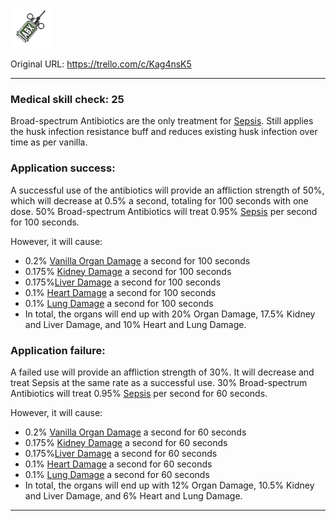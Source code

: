 ![antibio2.png\|200](./Broad-spectrum%20Antibiotics%20-%20Attachments/6718845db30472d958dd7d60.png)

Original URL: https://trello.com/c/Kag4nsK5

---

### Medical skill check: 25

Broad-spectrum Antibiotics are the only treatment for [Sepsis](../Blood/Sepsis.md). Still applies the husk infection resistance buff and reduces existing husk infection over time as per vanilla.

### Application success:

A successful use of the antibiotics will provide an affliction strength of 50%, which will decrease at 0.5% a second, totaling for 100 seconds with one dose. 50% Broad-spectrum Antibiotics will treat 0.95% [Sepsis](../Blood/Sepsis.md) per second for 100 seconds.

However, it will cause:

- 0.2% [Vanilla Organ Damage](../Torso/Vanilla%20Organ%20Damage.md) a second for 100 seconds
- 0.175% [Kidney Damage](../Torso/Kidney%20Damage.md) a second for 100 seconds
- 0.175%[Liver Damage](../Torso/Liver%20Damage.md) a second for 100 seconds
- 0.1% [Heart Damage](../Heart/Heart%20Damage.md) a second for 100 seconds
- 0.1% [Lung Damage](../Lungs/Lung%20Damage.md) a second for 100 seconds
- In total, the organs will end up with 20% Organ Damage, 17.5% Kidney and Liver Damage, and 10% Heart and Lung Damage.

### Application failure:

A failed use will provide an affliction strength of 30%. It will decrease and treat Sepsis at the same rate as a successful use. 30% Broad-spectrum Antibiotics will treat 0.95% [Sepsis](../Blood/Sepsis.md) per second for 60 seconds.

However, it will cause:

- 0.2% [Vanilla Organ Damage](../Torso/Vanilla%20Organ%20Damage.md) a second for 60 seconds
- 0.175% [Kidney Damage](../Torso/Kidney%20Damage.md) a second for 60 seconds
- 0.175%[Liver Damage](../Torso/Liver%20Damage.md) a second for 60 seconds
- 0.1% [Heart Damage](../Heart/Heart%20Damage.md) a second for 60 seconds
- 0.1% [Lung Damage](../Lungs/Lung%20Damage.md) a second for 60 seconds
- In total, the organs will end up with 12% Organ Damage, 10.5% Kidney and Liver Damage, and 6% Heart and Lung Damage.

---

